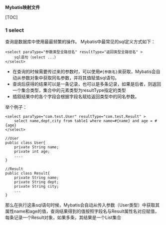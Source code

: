 **Mybatis映射文件**

[TOC]

### 1 select
查询是数据库中使用最最频繁的操作。
Mybatis中最常见的sql定义方式如下：
```
<select paraType="参数类型全路径名" resultType="返回类型全路径名" >
	sql语句（select ...）
</select>
```
- 在查询的时候需要传过来的参数时，可以使用`#{参数名}`来获取，Mybatis会自动从参数对象中获取同名参数，并将其值赋值sql语句。
- 查询后获得的结果可以是一条记录，也可以是多条记录，如果是后者，则返回一个集合类型，集合中的元素类型为resultType指定的类型
- 插叙结果中的各个字段会根据字段名赋给返回类型中的同名参数。

举个例子：
```
<select paraType="com.test.User" resultType="com.test.Result" >
	select name,dept,city from table1 where name=#{name} and age = #{age}
</select>

//User
public class User{
	private String name;
    private int age;
    ....
}

//Result
public class Result{
	private String name;
    private String dept;
    private String city;
    ...
}

```
那么在执行这条sql语句时候，Mybatis会自动从传入参数（User类型）中获取其属性name和age的值，查询结果得到的值按照字段名与Result属性名对应赋值，每条记录一个Result对象，如果多条，其结果是一个List<Result>集合

